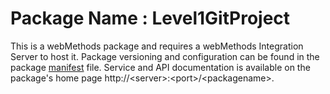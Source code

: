 # Package Name : Level1GitProject
This is a webMethods package and requires a webMethods Integration Server to host it. Package versioning and configuration can be found in the package [manifest](./Level1GitProject/manifest.v3) file. Service and API documentation is available on the package's home page http://&lt;server&gt;:&lt;port&gt;/&lt;packagename>.